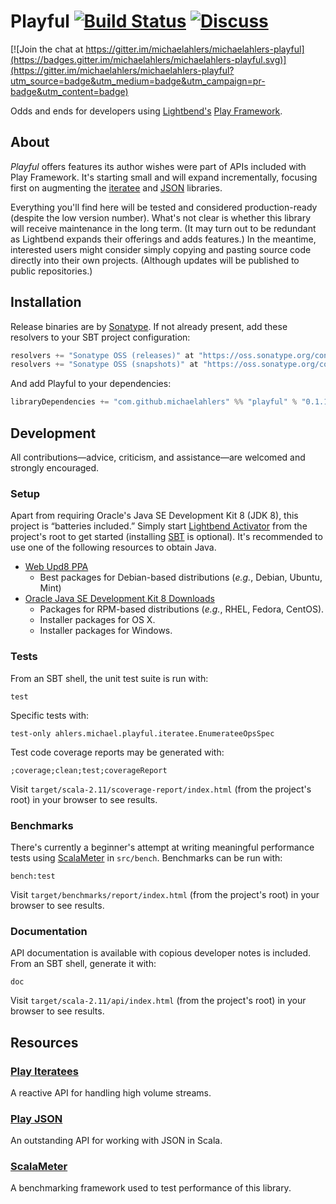 # Playful [![Build Status](https://travis-ci.org/michaelahlers/michaelahlers-playful.svg?branch=master)](https://travis-ci.org/michaelahlers/michaelahlers-playful) [![Discuss](https://badges.gitter.im/michaelahlers/michaelahlers-playful.svg)](https://gitter.im/michaelahlers/michaelahlers-playful?utm_source=badge&utm_medium=badge&utm_campaign=pr-badge&utm_content=badge)

[![Join the chat at https://gitter.im/michaelahlers/michaelahlers-playful](https://badges.gitter.im/michaelahlers/michaelahlers-playful.svg)](https://gitter.im/michaelahlers/michaelahlers-playful?utm_source=badge&utm_medium=badge&utm_campaign=pr-badge&utm_content=badge)

Odds and ends for developers using [Lightbend's](http://lightbend.com) [Play Framework](http://playframework.com).

## About

_Playful_ offers features its author wishes were part of APIs included with Play Framework. It's starting small and will expand incrementally, focusing first on augmenting the [iteratee](http://playframework.com/documentation/2.4.x/Iteratees) and [JSON](http://playframework.com/documentation/2.4.x/ScalaJson) libraries.

Everything you'll find here will be tested and considered production-ready (despite the low version number). What's not clear is whether this library will receive maintenance in the long term. (It may turn out to be redundant as Lightbend expands their offerings and adds features.) In the meantime, interested users might consider simply copying and pasting source code directly into their own projects. (Although updates will be published to public repositories.)

## Installation

Release binaries are by [Sonatype](http://oss.sonatype.org). If not already present, add these resolvers to your SBT project configuration:

```scala
resolvers += "Sonatype OSS (releases)" at "https://oss.sonatype.org/content/repositories/releases"
resolvers += "Sonatype OSS (snapshots)" at "https://oss.sonatype.org/content/repositories/snapshots"
```

And add Playful to your dependencies:

```scala
libraryDependencies += "com.github.michaelahlers" %% "playful" % "0.1.1-SNAPSHOT"
```

## Development

All contributions&mdash;advice, criticism, and assistance&mdash;are welcomed and strongly encouraged.

### Setup

Apart from requiring Oracle's Java SE Development Kit 8 (JDK 8), this project is “batteries included.” Simply start [Lightbend Activator](http://lightbend.com/activator) from the project's root to get started (installing [SBT](http://scala-sbt.org/0.13/tutorial/Setup.html) is optional). It's recommended to use one of the following resources to obtain Java.

- [Web Upd8 PPA](http://webupd8.org/2012/09/install-oracle-java-8-in-ubuntu-via-ppa.html)
  - Best packages for Debian-based distributions (_e.g._, Debian, Ubuntu, Mint)
- [Oracle Java SE Development Kit 8 Downloads](http://oracle.com/technetwork/java/javase/downloads/jdk8-downloads-2133151.html)
  - Packages for RPM-based distributions (_e.g._, RHEL, Fedora, CentOS).
  - Installer packages for OS X.
  - Installer packages for Windows.

### Tests

From an SBT shell, the unit test suite is run with:

```
test
```

Specific tests with:

```
test-only ahlers.michael.playful.iteratee.EnumerateeOpsSpec
```

Test code coverage reports may be generated with:

```
;coverage;clean;test;coverageReport
```

Visit `target/scala-2.11/scoverage-report/index.html` (from the project's root) in your browser to see results.

### Benchmarks

There's currently a beginner's attempt at writing meaningful performance tests using [ScalaMeter](http://scalameter.github.io) in `src/bench`. Benchmarks can be run with:

```
bench:test
```

Visit `target/benchmarks/report/index.html` (from the project's root) in your browser to see results.

### Documentation

API documentation is available with copious developer notes is included. From an SBT shell, generate it with:

```
doc
```

Visit `target/scala-2.11/api/index.html` (from the project's root) in your browser to see results.

## Resources

### [Play Iteratees](http://playframework.com/documentation/2.4.x/Iteratees)

A reactive API for handling high volume streams.

### [Play JSON](http://playframework.com/documentation/2.4.x/ScalaJson)

An outstanding API for working with JSON in Scala.

### [ScalaMeter](http://scalameter.github.io/)

A benchmarking framework used to test performance of this library.
